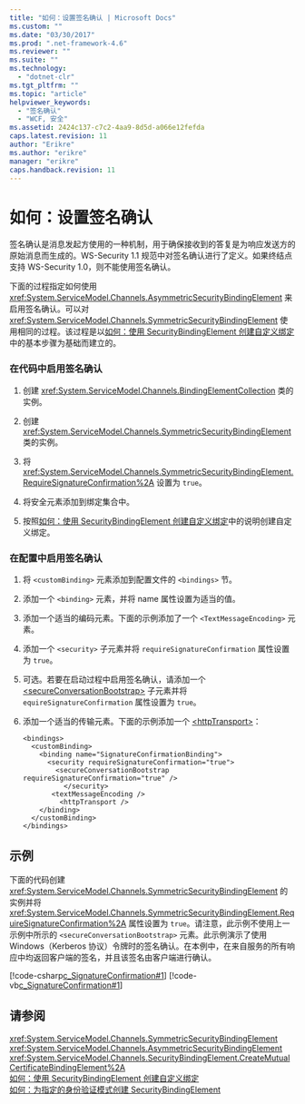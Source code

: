 ```yaml
---
title: "如何：设置签名确认 | Microsoft Docs"
ms.custom: ""
ms.date: "03/30/2017"
ms.prod: ".net-framework-4.6"
ms.reviewer: ""
ms.suite: ""
ms.technology: 
  - "dotnet-clr"
ms.tgt_pltfrm: ""
ms.topic: "article"
helpviewer_keywords: 
  - "签名确认"
  - "WCF, 安全"
ms.assetid: 2424c137-c7c2-4aa9-8d5d-a066e12fefda
caps.latest.revision: 11
author: "Erikre"
ms.author: "erikre"
manager: "erikre"
caps.handback.revision: 11
---
```

# 如何：设置签名确认
签名确认是消息发起方使用的一种机制，用于确保接收到的答复是为响应发送方的原始消息而生成的。WS\-Security 1.1 规范中对签名确认进行了定义。如果终结点支持 WS\-Security 1.0，则不能使用签名确认。  
  
 下面的过程指定如何使用 <xref:System.ServiceModel.Channels.AsymmetricSecurityBindingElement> 来启用签名确认。可以对 <xref:System.ServiceModel.Channels.SymmetricSecurityBindingElement> 使用相同的过程。该过程是以[如何：使用 SecurityBindingElement 创建自定义绑定](../../../../docs/framework/wcf/feature-details/how-to-create-a-custom-binding-using-the-securitybindingelement.md)中的基本步骤为基础而建立的。  
  
### 在代码中启用签名确认  
  
1.  创建 <xref:System.ServiceModel.Channels.BindingElementCollection> 类的实例。  
  
2.  创建 <xref:System.ServiceModel.Channels.SymmetricSecurityBindingElement> 类的实例。  
  
3.  将 <xref:System.ServiceModel.Channels.SymmetricSecurityBindingElement.RequireSignatureConfirmation%2A> 设置为 `true`。  
  
4.  将安全元素添加到绑定集合中。  
  
5.  按照[如何：使用 SecurityBindingElement 创建自定义绑定](../../../../docs/framework/wcf/feature-details/how-to-create-a-custom-binding-using-the-securitybindingelement.md)中的说明创建自定义绑定。  
  
### 在配置中启用签名确认  
  
1.  将 `<customBinding>` 元素添加到配置文件的 `<bindings>` 节。  
  
2.  添加一个 `<binding>` 元素，并将 name 属性设置为适当的值。  
  
3.  添加一个适当的编码元素。下面的示例添加了一个 `<TextMessageEncoding>` 元素。  
  
4.  添加一个 `<security>` 子元素并将 `requireSignatureConfirmation` 属性设置为 `true`。  
  
5.  可选。若要在启动过程中启用签名确认，请添加一个 [\<secureConversationBootstrap\>](../../../../docs/framework/configure-apps/file-schema/wcf/secureconversationbootstrap.md) 子元素并将 `equireSignatureConfirmation` 属性设置为 `true`。  
  
6.  添加一个适当的传输元素。下面的示例添加一个 [\<httpTransport\>](../../../../docs/framework/configure-apps/file-schema/wcf/httptransport.md)：  
  
    ```  
    <bindings>  
      <customBinding>  
        <binding name="SignatureConfirmationBinding">  
          <security requireSignatureConfirmation="true">  
            <secureConversationBootstrap requireSignatureConfirmation="true" />  
              </security>  
           <textMessageEncoding />  
             <httpTransport />  
        </binding>  
      </customBinding>  
    </bindings>  
    ```  
  
## 示例  
 下面的代码创建 <xref:System.ServiceModel.Channels.SymmetricSecurityBindingElement> 的实例并将 <xref:System.ServiceModel.Channels.SymmetricSecurityBindingElement.RequireSignatureConfirmation%2A> 属性设置为 `true`。请注意，此示例不使用上一示例中所示的 `<secureConversationBootstrap>` 元素。此示例演示了使用 Windows（Kerberos 协议）令牌时的签名确认。在本例中，在来自服务的所有响应中均返回客户端的签名，并且该签名由客户端进行确认。  
  
 [!code-csharp[c_SignatureConfirmation#1](../../../../samples/snippets/csharp/VS_Snippets_CFX/c_signatureconfirmation/cs/source.cs#1)]
 [!code-vb[c_SignatureConfirmation#1](../../../../samples/snippets/visualbasic/VS_Snippets_CFX/c_signatureconfirmation/vb/source.vb#1)]  
  
## 请参阅  
 <xref:System.ServiceModel.Channels.SymmetricSecurityBindingElement>   
 <xref:System.ServiceModel.Channels.AsymmetricSecurityBindingElement>   
 <xref:System.ServiceModel.Channels.SecurityBindingElement.CreateMutualCertificateBindingElement%2A>   
 [如何：使用 SecurityBindingElement 创建自定义绑定](../../../../docs/framework/wcf/feature-details/how-to-create-a-custom-binding-using-the-securitybindingelement.md)   
 [如何：为指定的身份验证模式创建 SecurityBindingElement](../../../../docs/framework/wcf/feature-details/how-to-create-a-securitybindingelement-for-a-specified-authentication-mode.md)